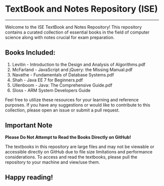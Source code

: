 # TextBook and Notes Repository (ISE)

---

Welcome to the ISE TextBook and Notes Repository! This repository contains a curated collection of essential books in the field of computer science along with notes crucial for exam preparation.

## Books Included:

1. Levitin - Introduction to the Design and Analysis of Algorithms.pdf
2. McFarland - JavaScript and jQuery: the Missing Manual.pdf
3. Navathe - Fundamentals of Database Systems.pdf
4. Shah - Java EE 7 for Beginners.pdf
5. Ullenboom - Java: The Comprehensive Guide.pdf
6. Sloss - ARM System Developers Guide

Feel free to utilize these resources for your learning and reference purposes. If you have any suggestions or would like to contribute to this collection, please open an issue or submit a pull request.

## Important Note

**Please Do Not Attempt to Read the Books Directly on GitHub!**

The textbooks in this repository are large files and may not be viewable or accessible directly on GitHub due to file size limitations and performance considerations. To access and read the textbooks, please pull the repository to your machine and view/use them.

Happy reading!
---